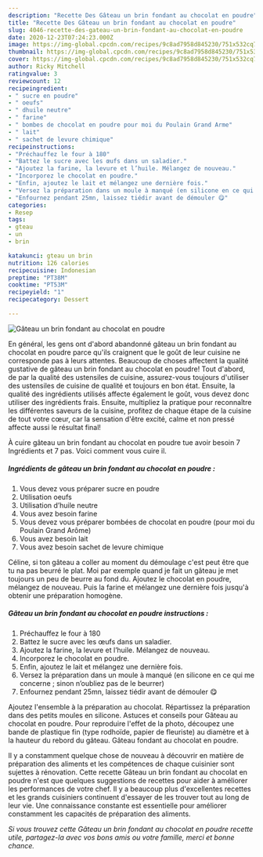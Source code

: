 ```yaml
---
description: "Recette Des Gâteau un brin fondant au chocolat en poudre"
title: "Recette Des Gâteau un brin fondant au chocolat en poudre"
slug: 4046-recette-des-gateau-un-brin-fondant-au-chocolat-en-poudre
date: 2020-12-23T07:24:23.000Z
image: https://img-global.cpcdn.com/recipes/9c8ad7958d845230/751x532cq70/gateau-un-brin-fondant-au-chocolat-en-poudre-photo-principale-de-la-recette.jpg
thumbnail: https://img-global.cpcdn.com/recipes/9c8ad7958d845230/751x532cq70/gateau-un-brin-fondant-au-chocolat-en-poudre-photo-principale-de-la-recette.jpg
cover: https://img-global.cpcdn.com/recipes/9c8ad7958d845230/751x532cq70/gateau-un-brin-fondant-au-chocolat-en-poudre-photo-principale-de-la-recette.jpg
author: Ricky Mitchell
ratingvalue: 3
reviewcount: 12
recipeingredient:
- " sucre en poudre"
- " oeufs"
- " dhuile neutre"
- " farine"
- " bombes de chocolat en poudre pour moi du Poulain Grand Arme"
- " lait"
- " sachet de levure chimique"
recipeinstructions:
- "Préchauffez le four à 180"
- "Battez le sucre avec les œufs dans un saladier."
- "Ajoutez la farine, la levure et l’huile. Mélangez de nouveau."
- "Incorporez le chocolat en poudre."
- "Enfin, ajoutez le lait et mélangez une dernière fois."
- "Versez la préparation dans un moule à manqué (en silicone en ce qui me concerne ; sinon n’oubliez pas de le beurrer)"
- "Enfournez pendant 25mn, laissez tiédir avant de démouler 😋"
categories:
- Resep
tags:
- gteau
- un
- brin

katakunci: gteau un brin 
nutrition: 126 calories
recipecuisine: Indonesian
preptime: "PT38M"
cooktime: "PT53M"
recipeyield: "1"
recipecategory: Dessert

---
```



![Gâteau un brin fondant au chocolat en poudre](https://img-global.cpcdn.com/recipes/9c8ad7958d845230/751x532cq70/gateau-un-brin-fondant-au-chocolat-en-poudre-photo-principale-de-la-recette.jpg)

En général, les gens ont d'abord abandonné gâteau un brin fondant au chocolat en poudre parce qu'ils craignent que le goût de leur cuisine ne corresponde pas à leurs attentes. Beaucoup de choses affectent la qualité gustative de gâteau un brin fondant au chocolat en poudre! Tout d'abord, de par la qualité des ustensiles de cuisine, assurez-vous toujours d'utiliser des ustensiles de cuisine de qualité et toujours en bon état. Ensuite, la qualité des ingrédients utilisés affecte également le goût, vous devez donc utiliser des ingrédients frais. Ensuite, multipliez la pratique pour reconnaître les différentes saveurs de la cuisine, profitez de chaque étape de la cuisine de tout votre cœur, car la sensation d'être excité, calme et non pressé affecte aussi le résultat final!

<!--inarticleads1-->

À cuire gâteau un brin fondant au chocolat en poudre tue avoir besoin 7 Ingrédients et 7 pas. Voici comment vous cuire il.

##### Ingrédients de gâteau un brin fondant au chocolat en poudre :

1. Vous devez vous préparer  sucre en poudre
1. Utilisation  oeufs
1. Utilisation  d’huile neutre
1. Vous avez besoin  farine
1. Vous devez vous préparer  bombées de chocolat en poudre (pour moi du Poulain Grand Arôme)
1. Vous avez besoin  lait
1. Vous avez besoin  sachet de levure chimique


Céline, si ton gâteau a coller au moment du démoulage c&#39;est peut être que tu na pas beurré le plat. Moi par exemple quand je fait un gâteau je met toujours un peu de beurre au fond du. Ajoutez le chocolat en poudre, mélangez de nouveau. Puis la farine et mélangez une dernière fois jusqu&#39;à obtenir une préparation homogène. 

<!--inarticleads2-->

##### Gâteau un brin fondant au chocolat en poudre instructions :

1. Préchauffez le four à 180
1. Battez le sucre avec les œufs dans un saladier.
1. Ajoutez la farine, la levure et l’huile. Mélangez de nouveau.
1. Incorporez le chocolat en poudre.
1. Enfin, ajoutez le lait et mélangez une dernière fois.
1. Versez la préparation dans un moule à manqué (en silicone en ce qui me concerne ; sinon n’oubliez pas de le beurrer)
1. Enfournez pendant 25mn, laissez tiédir avant de démouler 😋


Ajoutez l&#39;ensemble à la préparation au chocolat. Répartissez la préparation dans des petits moules en silicone. Astuces et conseils pour Gâteau au chocolat en poudre. Pour reproduire l&#39;effet de la photo, découpez une bande de plastique fin (type rodhoïde, papier de fleuriste) au diamètre et à la hauteur du rebord du gâteau. Gâteau fondant au chocolat en poudre. 

<!--inarticleads1-->

<p>
Il y a constamment quelque chose de nouveau à découvrir en matière de préparation des aliments et les compétences de chaque cuisinier sont sujettes à rénovation. Cette recette Gâteau un brin fondant au chocolat en poudre n'est que quelques suggestions de recettes pour aider à améliorer les performances de votre chef. Il y a beaucoup plus d'excellentes recettes et les grands cuisiniers continuent d'essayer de les trouver tout au long de leur vie. Une connaissance constante est essentielle pour améliorer constamment les capacités de préparation des aliments.
</p>

<p>
<i>Si vous trouvez cette Gâteau un brin fondant au chocolat en poudre recette utile, partagez-la avec vos bons amis ou votre famille, merci et bonne chance.</i>
</p>
